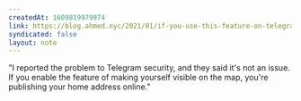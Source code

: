 ```yaml
---
createdAt: 1609819979974
link: https://blog.ahmed.nyc/2021/01/if-you-use-this-feature-on-telegram.html
syndicated: false
layout: note
---
```


"I reported the problem to Telegram security, and they said it's not an issue. If you enable the feature of making yourself visible on the map, you're publishing your home address online."

